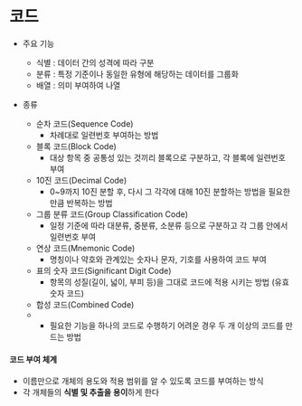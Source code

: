 # 코드

- 주요 기능
  - 식별 : 데이터 간의 성격에 따라 구분
  - 분류 : 특정 기준이나 동일한 유형에 해당하는 데이터를 그룹화
  - 배열 : 의미 부여하여 나열

- 종류
  - 순차 코드(Sequence Code) 
    - 차례대로 일련번호 부여하는 방법
  - 블록 코드(Block Code) 
    - 대상 항목 중 공통성 있는 것끼리 블록으로 구분하고, 각 블록에 일련번호 부여
  - 10진 코드(Decimal Code)
    - 0~9까지 10진 분할 후, 다시 그 각각에 대해 10진 분할하는 방법을 필요한 만큼 반복하는 방법
  - 그룹 분류 코드(Group Classification Code)
    - 일정 기준에 따라 대분류, 중분류, 소분류 등으로 구분하고 각 그룹 안에서 일련번호 부여
  - 연상 코드(Mnemonic Code)
    - 명칭이나 약호와 관계있는 숫자나 문자, 기호를 사용하여 코드 부여
  - 표의 숫자 코드(Significant Digit Code)
    - 항목의 성질(길이, 넓이, 부피 등)을 그대로 코드에 적용 시키는 방법 (유효 숫자 코드)
  - 합성 코드(Combined Code)
  - - 필요한 기능을 하나의 코드로 수행하기 어려운 경우 두 개 이상의 코드를 만드는 방법



#### 코드 부여 체계

- 이름만으로 개체의 용도와 적용 범위를 알 수 있도록 코드를 부여하는 방식
- 각 개체들의 **식별 및 추출을 용이**하게 한다